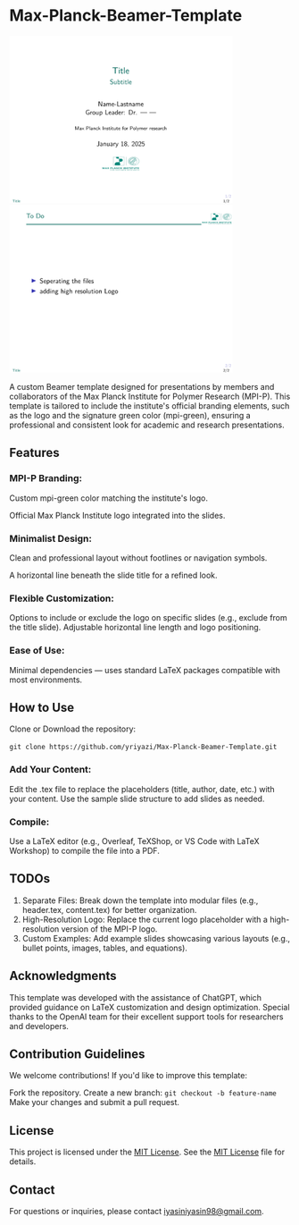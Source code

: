 # Max-Planck-Beamer-Template

<p float="center">
  <img src="Images/Opening.png" width="400" />
  <img src="Images/Normal_Slides.png" width="400" /> 
</p>

A custom Beamer template designed for presentations by members and collaborators of the Max Planck Institute for Polymer Research (MPI-P). This template is tailored to include the institute's official branding elements, such as the logo and the signature green color (mpi-green), ensuring a professional and consistent look for academic and research presentations.

## Features
### MPI-P Branding:

Custom mpi-green color matching the institute's logo.

Official Max Planck Institute logo integrated into the slides.

### Minimalist Design:
Clean and professional layout without footlines or navigation symbols.

A horizontal line beneath the slide title for a refined look.

### Flexible Customization:
Options to include or exclude the logo on specific slides (e.g., exclude from the title slide).
Adjustable horizontal line length and logo positioning.

### Ease of Use:
Minimal dependencies — uses standard LaTeX packages compatible with most environments.

## How to Use
Clone or Download the repository:

```git clone https://github.com/yriyazi/Max-Planck-Beamer-Template.git```

### Add Your Content:
Edit the .tex file to replace the placeholders (title, author, date, etc.) with your content.
Use the sample slide structure to add slides as needed.

### Compile:
Use a LaTeX editor (e.g., Overleaf, TeXShop, or VS Code with LaTeX Workshop) to compile the file into a PDF.


## TODOs
1. Separate Files:
Break down the template into modular files (e.g., header.tex, content.tex) for better organization.
2. High-Resolution Logo:
Replace the current logo placeholder with a high-resolution version of the MPI-P logo.
3. Custom Examples:
Add example slides showcasing various layouts (e.g., bullet points, images, tables, and equations).

## Acknowledgments
This template was developed with the assistance of ChatGPT, which provided guidance on LaTeX customization and design optimization. Special thanks to the OpenAI team for their excellent support tools for researchers and developers.

## Contribution Guidelines
We welcome contributions! If you'd like to improve this template:

Fork the repository.
Create a new branch:
```git checkout -b feature-name```
Make your changes and submit a pull request.

## License
This project is licensed under the [MIT License](LICENSE). See the [MIT License](LICENSE) file for details.

## Contact
For questions or inquiries, please contact [iyasiniyasin98@gmail.com](mailto:iyasiniyasin98@gmail.com).
